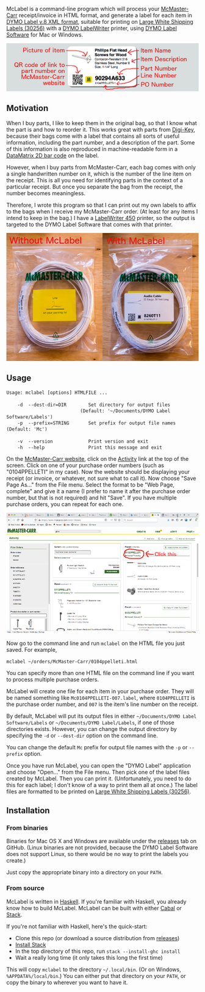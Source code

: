 McLabel is a command-line program which will process your
[McMaster-Carr][1] receipt/invoice in HTML format, and generate a
label for each item in [DYMO Label v.8 XML format][4], suitable for
printing on [Large White Shipping Labels (30256)][3] with a
[DYMO LabelWriter][5] printer, using [DYMO Label Software][6] for Mac
or Windows.

![Example label produced by McLabel](images/McLabel-example.png)

## Motivation

When I buy parts, I like to keep them in the original bag, so that I
know what the part is and how to reorder it.  This works great with
parts from [Digi-Key][7], because their bags come with a label that
contains all sorts of useful information, including the part number,
and a description of the part.  Some of this information is also
reproduced in machine-readable form in a [DataMatrix 2D bar code][8]
on the label.

However, when I buy parts from McMaster-Carr, each bag comes with only
a single handwritten number on it, which is the number of the line
item on the receipt.  This is all you need for identifying parts in
the context of a particular receipt.  But once you separate the bag
from the receipt, the number becomes meaningless.

Therefore, I wrote this program so that I can print out my own labels
to affix to the bags when I receive my McMaster-Carr order.  (At least
for any items I intend to keep in the bag.)  I have a
[LabelWriter 450][5] printer, so the output is targeted to the DYMO
Label Software that comes with that printer.

![McMaster-Carr bag with and without label](images/with-without-McLabel.jpg)

## Usage

```
Usage: mclabel [options] HTMLFILE ...

    -d  --dest-dir=DIR        Set directory for output files
                           (Default: '~/Documents/DYMO Label Software/Labels')
    -p  --prefix=STRING       Set prefix for output file names (Default: 'Mc')

    -v  --version             Print version and exit
    -h  --help                Print this message and exit
```

On the [McMaster-Carr website][1], click on the [Activity][2] link at
the top of the screen.  Click on one of your purchase order numbers
(such as "0104PPELLETI" in my case).  Now the website should be
displaying your receipt (or invoice, or whatever, not sure what to
call it).  Now choose "Save Page As..." from the File menu.  Select
the format to be "Web Page, complete" and give it a name (I prefer to
name it after the purchase order number, but that is not required) and
hit "Save".  If you have multiple purchase orders, you can repeat for
each one.

![Order History page on McMaster-Carr website](images/McMC-order-history.png)

Now go to the command line and run `mclabel` on the HTML file you just
saved.  For example,

```
mclabel ~/orders/McMaster-Carr/0104ppelleti.html
```

You can specify more than one HTML file on the command line if you
want to process multiple purchase orders.

McLabel will create one file for each item in your purchase order.
They will be named something like `Mc0104PPELLETI-007.label`, where
`0104PPELLETI` is the purchase order number, and `007` is the item's
line number on the receipt.

By default, McLabel will put its output files in either
`~/Documents/DYMO Label Software/Labels` or
`~/Documents/DYMO Label/Labels`, if one of those directories exists.
However, you can change the output directory by specifying the
`-d` or `--dest-dir` option on the command line.

You can change the default `Mc` prefix for output file names with the
`-p` or `--prefix` option.

Once you have run McLabel, you can open the "DYMO Label" application
and choose "Open..." from the File menu.  Then pick one of the label
files created by McLabel.  Then you can print it.  (Unfortunately, you
need to do this for each label; I don't know of a way to print them
all at once.)  The label files are formatted to be printed on
[Large White Shipping Labels (30256)][3].

## Installation

### From binaries

Binaries for Mac OS X and Windows are available under the
[releases][13] tab on GitHub.  (Linux binaries are not provided,
because the DYMO Label Software does not support Linux, so there would
be no way to print the labels you create.)

Just copy the appropriate binary into a directory on your `PATH`.

### From source

McLabel is written in [Haskell][12].  If you're familiar with
Haskell, you already know how to build McLabel.  McLabel can
be built with either [Cabal][9] or [Stack][10].

If you're not familiar with Haskell, here's the quick-start:

* Clone this repo (or download a source distribution from [releases][13])
* [Install Stack][11]
* In the top directory of this repo, run `stack --install-ghc install`
* Wait a really long time (it only takes this long the first time)

This will copy `mclabel` to the directory `~/.local/bin`.  (Or on
Windows, `%APPDATA%/local/bin`.)  You can either put that directory on
your `PATH`, or copy the binary to wherever you want to have it.



[1]: https://www.mcmaster.com/
[2]: https://www.mcmaster.com/order-history
[3]: https://smile.amazon.com/gp/product/B00004Z64O/
[4]: https://developers.dymo.com/2010/03/24/understanding-label-file-formats-in-dymo-label-v-8-label-objects/
[5]: https://www.dymo.com/en-US/dymo-labeling-needs/mailing-shipping-labeling/mailing-shipping-labeling/labelwriter-450-label-printer
[6]: https://www.dymo.com/en-US/dymo-user-guides
[7]: https://www.digikey.com/
[8]: https://hackaday.io/project/90456-ar-workbench/log/131388-reading-digikey-barcodes
[9]: https://www.haskell.org/cabal/
[10]: https://haskellstack.org/
[11]: https://docs.haskellstack.org/en/stable/install_and_upgrade/
[12]: https://www.haskell.org/
[13]: https://github.com/ppelleti/McLabel/releases
